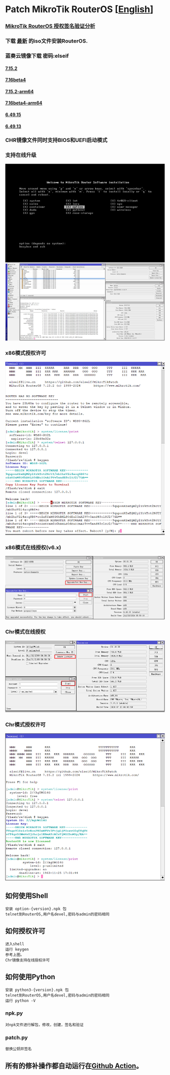 # Patch MikroTik RouterOS [[English](README.md)]

###  [MikroTik RouterOS 授权签名验证分析](https://blog.csdn.net/chivalrys/article/details/139770711) 

### 下载 [最新](https://github.com/elseif/MikroTikPatch/releases/latest) 的iso文件安装RouterOS.
### 蓝奏云镜像下载 密码:elseif
#### [7.15.2](https://elseif.lanzouj.com/b00crdq4hg) 
#### [7.16beta4](https://elseif.lanzouj.com/b00crdq4fe) 
#### [7.15.2-arm64](https://elseif.lanzouj.com/b00crdq4ih) 
#### [7.16beta4-arm64](https://elseif.lanzouj.com/b00crdq4gf) 
#### [6.49.15](https://elseif.lanzouj.com/b00crdq4ji) 
#### [6.49.13](https://elseif.lanzouj.com/b00crdq4kj) 

### CHR镜像文件同时支持BIOS和UEFI启动模式
### 支持在线升级

![](image/install.png)
![](image/routeros.png)

### x86模式授权许可
![](image/x86.png)
### x86模式在线授权(v6.x)
![](image/renew_v6.png)
### Chr模式在线授权
![](image/renew.png)
### Chr模式授权许可
![](image/chr.png)

## 如何使用Shell
    安装 option-{version}.npk 包
    telnet到RouterOS,用户名devel,密码与admin的密码相同
## 如何授权许可
    进入shell
    运行 keygen
    参考上图。
    Chr镜像支持在线授权许可
## 如何使用Python
    安装 python3-{version}.npk 包
    telnet到RouterOS,用户名devel,密码与admin的密码相同
    运行 python -V
### npk.py
    对npk文件进行解包，修改，创建，签名和验证
### patch.py
    替换公钥并签名


## 所有的修补操作都自动运行在[Github Action](https://github.com/elseif/MikroTikPatch/blob/main/.github/workflows/)。





